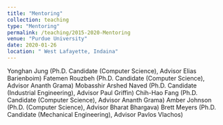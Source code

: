 ```yaml
---
title: "Mentoring"
collection: teaching
type: "Mentoring"
permalink: /teaching/2015-2020-Mentoring
venue: "Purdue University"
date: 2020-01-26
location: " West Lafayette, Indaina"
---
```


Yonghan Jung (Ph.D. Candidate (Computer Science), Advisor Elias Barienboim)
Fatemen Rouzbeh (Ph.D. Candidate (Computer Science), Advisor Ananth Grama)
Mobasshir Arshed Naved (Ph.D. Candidate (Industrial Engineering), Advisor Paul Griffin)
Chih-Hao Fang (Ph.D. Candidate (Computer Science), Advisor Ananth Grama)
Amber Johnson (Ph.D. (Computer Science), Advisor Bharat Bhargava)
Brett Meyers (Ph.D. Candidate (Mechanical Engineering), Advisor Pavlos Vlachos)